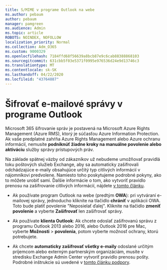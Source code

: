 ```yaml
---
title: S/MIME v programe Outlook na webe
ms.author: pebaum
author: pebaum
manager: pamgreen
ms.audience: Admin
ms.topic: article
ROBOTS: NOINDEX, NOFOLLOW
localization_priority: Normal
ms.collection: Adm_O365
ms.custom: 9000329
ms.openlocfilehash: 7184ffd68f56639a8bcb87e9c6cab88388868103
ms.sourcegitcommit: 631cbb5f03e5371f0995e976536d24e9d13746c3
ms.translationtype: MT
ms.contentlocale: sk-SK
ms.lasthandoff: 04/22/2020
ms.locfileid: "43764887"
---
```

# <a name="encrypt-email-messages-in-outlook"></a>Šifrovať e-mailové správy v programe Outlook

Microsoft 365 šifrovanie správ je postavená na Microsoft Azure Rights Management (Azure RMS), ktorý je súčasťou Azure Information Protection. Ak vaše predplatné zahŕňa Azure Rights Management alebo Azure ochranu informácií, nemusíte **podniknúť žiadne kroky na manuálne povolenie alebo aktiváciu** služby správy prístupových práv.

Na základe spätnej väzby od zákazníkov už nebudeme umožňovať pravidlá toku poštových služieb Exchange, aby sa automaticky zašifrovali odchádzajúce e-maily obsahujúce určitý typ citlivých informácií v nájomníkovi predvolene. Namiesto toho poskytujeme podrobné pokyny, ako to môžete urobiť sami. Ďalšie informácie o tom, ako vytvoriť pravidlo prenosu na zašifrovanie citlivých informácií, nájdete [v tomto článku](https://aka.ms/OmeEtr).

- Ak používate program Outlook na webe (predtým **OWA**): pri vytváraní e-mailovej správy, jednoducho kliknite na tlačidlo **chrániť** v aplikácii OWA. Toto bude platiť povolenie "Neposielať ďalej". Kliknite na tlačidlo **zmeniť povolenie** a vyberte **Zašifrovať** len zašifrovať správy.

- Ak používate **klienta Outlook**: Ak chcete odoslať zašifrovanú správu z programu Outlook 2013 alebo 2016, alebo Outlook 2016 pre Mac, vyberte **Možnosti** > **povolenia**, potom vyberte možnosť ochrany, ktorú potrebujete.

- Ak chcete **automaticky zašifrovať všetky e-maily** odoslané určitým príjemcom alebo externým partnerským organizáciám, musíte v stredisku Exchange Admin Center vytvoriť pravidlo prenosu pošty. Podrobné inštrukcie sú uvedené v [tomto článku podpory](https://docs.microsoft.com/office365/securitycompliance/define-mail-flow-rules-to-encrypt-email#create-a-mail-flow-rule-to-encrypt-email-messages-with-the-new-ome-capabilities).

